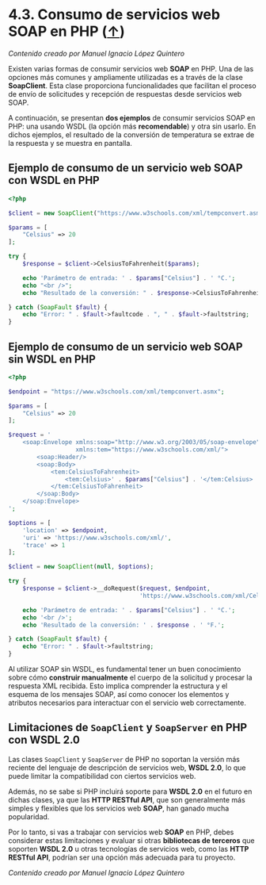 # 4.3. Consumo de servicios web SOAP en PHP ([↑](README.md))

_Contenido creado por Manuel Ignacio López Quintero_

Existen varias formas de consumir servicios web **SOAP** en PHP. Una de las opciones más comunes y ampliamente utilizadas es a través de la clase **SoapClient**. Esta clase proporciona funcionalidades que facilitan el proceso de envío de solicitudes y recepción de respuestas desde servicios web SOAP.

A continuación, se presentan **dos ejemplos** de consumir servicios SOAP en PHP: una usando WSDL (la opción más **recomendable**) y otra sin usarlo. En dichos ejemplos, el resultado de la conversión de temperatura se extrae de la respuesta y se muestra en pantalla.

## Ejemplo de consumo de un servicio web SOAP con WSDL en PHP

```php
<?php

$client = new SoapClient("https://www.w3schools.com/xml/tempconvert.asmx?WSDL");

$params = [
    "Celsius" => 20
];

try {
    $response = $client->CelsiusToFahrenheit($params);

    echo 'Parámetro de entrada: ' . $params["Celsius"] . ' °C.';
    echo "<br />";
    echo "Resultado de la conversión: " . $response->CelsiusToFahrenheitResult . " °F.";

} catch (SoapFault $fault) {
    echo "Error: " . $fault->faultcode . ", " . $fault->faultstring;
}
```

## Ejemplo de consumo de un servicio web SOAP sin WSDL en PHP

```php
<?php

$endpoint = "https://www.w3schools.com/xml/tempconvert.asmx";

$params = [
    "Celsius" => 20
];

$request = '
    <soap:Envelope xmlns:soap="http://www.w3.org/2003/05/soap-envelope"
                   xmlns:tem="https://www.w3schools.com/xml/">
        <soap:Header/>
        <soap:Body>
            <tem:CelsiusToFahrenheit>
                <tem:Celsius>' . $params["Celsius"] . '</tem:Celsius>
            </tem:CelsiusToFahrenheit>
        </soap:Body>
    </soap:Envelope>
';

$options = [
    'location' => $endpoint,
    'uri' => 'https://www.w3schools.com/xml/',
    'trace' => 1
];

$client = new SoapClient(null, $options);

try {
    $response = $client->__doRequest($request, $endpoint,
                                     'https://www.w3schools.com/xml/CelsiusToFahrenheit', 2);

    echo 'Parámetro de entrada: ' . $params["Celsius"] . ' °C.';
    echo '<br />';
    echo 'Resultado de la conversión: ' . $response . ' °F.';

} catch (SoapFault $fault) {
    echo "Error: " . $fault->faultstring;
}
```

Al utilizar SOAP sin WSDL, es fundamental tener un buen conocimiento sobre cómo **construir manualmente** el cuerpo de la solicitud y procesar la respuesta XML recibida. Esto implica comprender la estructura y el esquema de los mensajes SOAP, así como conocer los elementos y atributos necesarios para interactuar con el servicio web correctamente.

## Limitaciones de `SoapClient` y `SoapServer` en PHP con WSDL 2.0

Las clases `SoapClient` y `SoapServer` de PHP no soportan la versión más reciente del lenguaje de descripción de servicios web, **WSDL 2.0**, lo que puede limitar la compatibilidad con ciertos servicios web. 

Además, no se sabe si PHP incluirá soporte para **WSDL 2.0** en el futuro en dichas clases, ya que las **HTTP RESTful API**, que son generalmente más simples y flexibles que los servicios web **SOAP**, han ganado mucha popularidad. 

Por lo tanto, si vas a trabajar con servicios web **SOAP** en PHP, debes considerar estas limitaciones y evaluar si otras **bibliotecas de terceros** que soporten **WSDL 2.0** u otras tecnologías de servicios web, como las **HTTP RESTful API**, podrían ser una opción más adecuada para tu proyecto.

_Contenido creado por Manuel Ignacio López Quintero_
